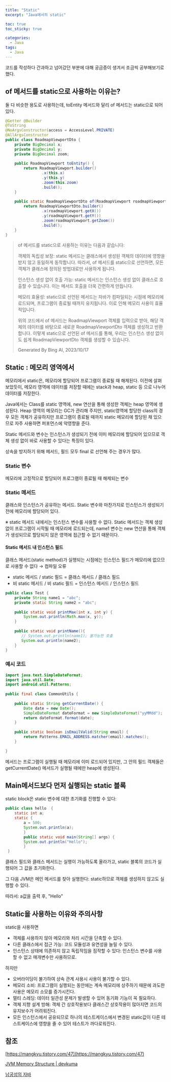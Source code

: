 ```yaml
---
title: "Static"
excerpt: "Java에서의 static"

toc: true
toc_sticky: true

categories:
  - Java
tags:
  - Java
---
```

코드를 작성하다 간과하고 넘어갔던 부분에 대해 궁금증이 생겨서 조금씩 공부해보기로 했다.

## of 메서드를 static으로 사용하는 이유는?

둘 다 비슷한 용도로 사용하는데, toEntity 메서드와 달리 of 메서드는 static으로 되어 있다.

```java
@Getter @Builder
@ToString
@NoArgsConstructor(access = AccessLevel.PRIVATE)
@AllArgsConstructor
public class RoadmapViewportDto {
    private BigDecimal x;
    private BigDecimal y;
    private BigDecimal zoom;
    
    public RoadmapViewport toEntity() {
        return RoadmapViewport.builder()
                .x(this.x)
                .y(this.y)
                .zoom(this.zoom)
                .build();
    }
    
    public static RoadmapViewportDto of(RoadmapViewport roadmapViewport) {
        return RoadmapViewportDto.builder()
                .x(roadmapViewport.getX())
                .y(roadmapViewport.getY())
                .zoom(roadmapViewport.getZoom())
                .build();
    }
}
```

>of 메서드를 static으로 사용하는 이유는 다음과 같습니다:
>
>    객체의 독립성 보장: static 메서드는 클래스에서 생성된 객체의 데이터에 영향을 받지 않고 동일하게 동작합니다. 따라서, of 메서드를 static으로 선언하면, 모든 객체가 클래스에 정의된 방법대로만 사용하게 됩니다.
>
>    인스턴스 생성 없이 호출 가능: static 메서드는 인스턴스 생성 없이 클래스로 호출할 수 있습니다. 이는 메서드 호출을 더욱 간편하게 만듭니다.
>
>    메모리 효율성: static으로 선언된 메서드는 자바가 컴파일되는 시점에 메모리에 로드되며, 프로그램이 종료될 때까지 유지됩니다. 이로 인해 메모리 사용이 효율적입니다.
>
>위의 코드에서 of 메서드는 RoadmapViewport 객체를 입력으로 받아, 해당 객체의 데이터를 바탕으로 새로운 RoadmapViewportDto 객체를 생성하고 반환합니다. 이렇게 static으로 선언된 of 메서드를 통해, 우리는 인스턴스 생성 없이도 쉽게 RoadmapViewportDto 객체를 생성할 수 있습니다.
>
> Generated By Bing AI, 2023/10/17


## Static : 메모리 영역에서

메모리에서 static은, 메모리에 할당되어 프로그램이 종료될 때 해제된다. 이전에 살펴보았듯이, 메모리 영역에 데이터를 저장할 때에는 stack과 heap, static 등 으로 나누어 데이터를 저장한다.

Java에서는 Class를 static 영역에, new 연산을 통해 생성한 객체는 heap 영역에 생성된다. Heap 영역의 메모리는 GC가 관리해 주지만, static영역에 할당한 class의 경우 모든 객체가 공유하지만 프로그램이 종료될 때까지 static 메모리에 할당된 채 있으므로 자주 사용하면 퍼포먼스에 악영향을 준다.

Static 메서드와 변수는 인스턴스가 생성되기 전에 이미 메모리에 할당되어 있으므로 객체 생성 없이 바로 사용할 수 있다는 특징이 있다.

상속을 방지하기 위해 메서드, 필드 모두 final 로 선언해 주는 경우가 많다.

 
### Static 변수

메모리에 고정적으로 할당되어 프로그램이 종료될 때 해제되는 변수

 
### Static 메서드

클래스와 인스턴스가 공유하는 메서드. Static 변수와 마찬가지로 인스턴스가 생성되기 전에 메모리에 할당되어 있다.

※ static 메서드 내에서는 인스턴스 변수를 사용할 수 없다. Static 메서드는 객체 생성없이 프로그램이 시작될 때 메모리에 로드되는데, name1 변수는 new 연산을 통해 객체가 생성되므로 할당되지 않은 영역에 접근할 수 없기 때문이다.

#### Static 메서드 내 인스턴스 필드

클래스 메서드(static method)가 실행되는 시점에는 인스턴스 필드가 메모리에 없으므로 사용할 수 없다 → 컴파일 오류

- static 메서드 / static 필드 = 클래스 메서드 / 클래스 필드
- 비 static 메서드 / 비 static 필드 = 인스턴스 메서드 / 인스턴스 필드


```java
public class Test {
    private String name1 = "abc";
    private static String name2 = "abc";
 
    public static void printMax(int x, int y) {
        System.out.println(Math.max(x, y));
    }
         
    public static void printName(){
       // System.out.println(name1); 불가능한 호출
       System.out.println(name2);
    }
}
```
 
### 예시 코드
```java
import java.text.SimpleDateFormat;
import java.util.Date;
import android.util.Patterns;
 
public final class CommonUtils {
 
    public static String getCurrentDate() {
        Date date = new Date();
        SimpleDateFormat dateFormat = new SimpleDateFormat("yyMMdd");
        return dateFormat.format(date);
    }
     
    public static boolean isEmailValid(String email) {
        return Patterns.EMAIL_ADDRESS.matcher(email).matches();
    }
     
}
```
메서드는 프로그램이 실행될 때 메모리에 이미 로드되어 있지만, 그 안의 필드 객체들은 getCurrentDate() 메서드가 실행될 때에만  heap에 생성된다.

## Main메서드보다 먼저 실행되는 static 블록

static block은 static 변수에 대한 초기화를 진행할 수 있다:

```java
public class hello  {
	static int a;
	static {
    	a = 500;
        System.out.println(a);
        }
        public static void main(String[] args) {
        System.out.println("Hello");
        }
 }
```

클래스 필드와 클래스 메서드는 실행이 가능하도록 올라가고, static 블록의 코드가 실행되어 그 값을 초기화한다.

그 다음 JVM은 메인 메서드를 찾아 실행한다: static하므로 객체를 생성하지 않고도 실행할 수 있다.

따라서: a값을 출력 후, "Hello"
 
## Static을 사용하는 이유와 주의사항
 
static을 사용하면
- 객체를 사용하지 않아 메모리와 처리 시간을 단축할 수 있다.
- 다른 클래스에서 접근 가능: 코드 모듈성과 유연성을 늘릴 수 있다.
- 인스턴스 상태에 의존하지 않고 독립적임을 짐작할 수 있다: 인스턴스 변수를 사용할 수 없고 매개변수만 사용하므로.

 
하지만
- 오버라이딩이 불가하여 상속 관계 사용시 사용이 불가할 수 있다.
- 메모리 소비: 프로그램이 실행되는 동안에는 계속 메모리에 상주하기 때문에 과도한 사용은 메모리 소모를 증가시킨다.
- 멀티 스레딩: 데이터 일관성 문제가 발생할 수 있어 동기화 기능이 꼭 필요하다.
- 객체 지향 설계 방해: 객체 간 상호작용보다 클래스간 상호작용이 많아지면 코드의 유지보수가 어려워진다.
- 모든 인스턴스에서 공유되므로 하나의 테스트케이스에서 변경된 static값이 다른 테스트케이스에 영향을 줄 수 있어 테스트가 까다로워진다.
 
 
## 참조

[https://mangkyu.tistory.com/47](https://mangkyu.tistory.com/47)

[JVM Memory Structure | devkuma](https://www.devkuma.com/docs/jvm/memory-structure/)

[남궁성의 자바](https://www.youtube.com/watch?v=Fl4TzjPKAMU&ab_channel=%EB%82%A8%EA%B6%81%EC%84%B1%EC%9D%98%EC%A0%95%EC%84%9D%EC%BD%94%EB%94%A9)